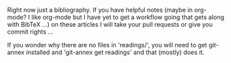 Right now just a bibliography.  If you have helpful notes (maybe in org-mode?
I like org-mode but I have yet to get a workflow going that gets along with
BibTeX ...) on these articles I will take your pull requests or give you commit
rights ...

If you wonder why there are no files in 'readings/', you will need to get
git-annex installed and 'git-annex get readings' and that (mostly) does it.
